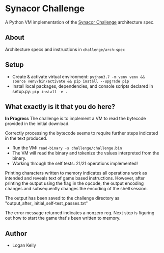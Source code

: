 # Synacor Challenge
A Python VM implementation of the [Synacor Challenge](https://challenge.synacor.com/) architecture spec.

## About
Architecture specs and instructions in `challenge/arch-spec`

## Setup
* Create & activate virtual environment: `python3.7 -m venv venv && source venv/bin/activate && pip install --upgrade pip`
* Install local packages, dependencies, and console scripts declared in setup.py: `pip install -e .`

## What exactly is it that you do here?
**In Progress**
The challenge is to implement a VM to read the bytecode provided in the initial download.

Correctly processing the bytecode seems to require further steps indicated in the text produced.

* Run the VM: `read-binary -s challenge/challenge.bin`
* The VM will read the binary and tokenize the values interpreted from the binary.
* Working through the self tests: 21/21 operations implemented!

Printing characters written to memory indicates all operations work as intended and reveals text of
game based instructions.  However, after printing the output using the flag in the opcode, the output encoding changes
and subsequently changes the encoding of the shell session.

The output has been saved to the challenge directory as "output_after_initial_self-test_passes.txt"

The error message returned indicates a nonzero reg.  Next step is figuring out how to start the game that's been written
 to memory.

## Author
* Logan Kelly

